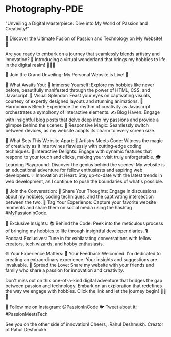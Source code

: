 # Photography-PDE
"Unveiling a Digital Masterpiece: Dive into My World of Passion and Creativity!"

🌟 Discover the Ultimate Fusion of Passion and Technology on My Website! 🌟

Are you ready to embark on a journey that seamlessly blends artistry and innovation? 🚀 Introducing a virtual wonderland that brings my hobbies to life in the digital realm! 🎨🎶📸

🎉 Join the Grand Unveiling: My Personal Website is Live! 🎉


🔮 What Awaits You:
🎈 Immerse Yourself: Explore my hobbies like never before, beautifully manifested through the power of HTML, CSS, and Javascript.
🌈 Visual Splendor: Feast your eyes on captivating visuals, courtesy of expertly designed layouts and stunning animations.
🎵 Harmonious Blend: Experience the rhythm of creativity as Javascript orchestrates a symphony of interactive elements.
✍️ Blog Haven: Engage with insightful blog posts that delve deep into my passions and provide a glimpse behind the scenes.
📱 Responsive Magic: Seamlessly switch between devices, as my website adapts its charm to every screen size.

🚀 What Sets This Website Apart:
🎨 Artistry Meets Code: Witness the magic of creativity as it intertwines flawlessly with cutting-edge coding techniques.
🌟 Interactive Delights: Engage with dynamic features that respond to your touch and clicks, making your visit truly unforgettable.
🎓 Learning Playground: Discover the genius behind the scenes! My website is an educational adventure for fellow enthusiasts and aspiring web developers.
💡 Innovation at Heart: Stay up-to-date with the latest trends in web development, as I continue to push the boundaries of what's possible.

🤝 Join the Conversation:
💬 Share Your Thoughts: Engage in discussions about my hobbies, coding techniques, and the captivating intersection between the two.
📸 Tag Your Experience: Capture your favorite website moments and share them on social media using the hashtag #MyPassionInCode.

🎁 Exclusive Insights:
📚 Behind the Code: Peek into the meticulous process of bringing my hobbies to life through insightful developer diaries.
🎙️ Podcast Exclusives: Tune in for exhilarating conversations with fellow creators, tech wizards, and hobby enthusiasts.

🌐 Your Experience Matters:
👀 Your Feedback Welcomed: I'm dedicated to creating an extraordinary experience. Your insights and suggestions are invaluable.
📢 Spread the Love: Share my website with your friends and family who share a passion for innovation and creativity.

Don't miss out on this one-of-a-kind digital adventure that bridges the gap between passion and technology. Embark on an exploration that redefines the way we engage with hobbies. Click the link and let the journey begin! 🚀🎉🌟

📸 Follow me on Instagram: @PassionInCode
🐦 Tweet about it: #PassionMeetsTech

See you on the other side of innovation!
Cheers,
.Rahul Deshmukh.
Creator of Rahul Deshmukh.
